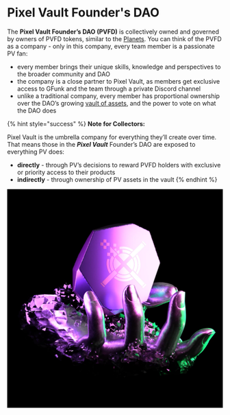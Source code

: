 # Pixel Vault Founder's DAO

The **Pixel Vault Founder’s DAO (PVFD)** is collectively owned and governed by owners of PVFD tokens, similar to the [Planets](IU/planets.md). You can think of the PVFD as a company - only in this company, every team member is a passionate PV fan:

* every member brings their unique skills, knowledge and perspectives to the broader community and DAO
* the company is a close partner to Pixel Vault, as members get exclusive access to GFunk and the team through a private Discord channel
* unlike a traditional company, every member has proportional ownership over the DAO’s growing [vault of assets](https://zapper.fi/account/foundersdao.eth?tab=dashboard), and the power to vote on what the DAO does

{% hint style="success" %}
**Note for Collectors:**

Pixel Vault is the umbrella company for everything they’ll create over time. That means those in the _**Pixel Vault**_ Founder’s DAO are exposed to everything PV does:

* **directly** - through PV’s decisions to reward PVFD holders with exclusive or priority access to their products
* **indirectly** - through ownership of PV assets in the vault
{% endhint %}

![The PVFD token, created by @fvckrender, a digital artist.](../../.gitbook/assets/PVFD)
